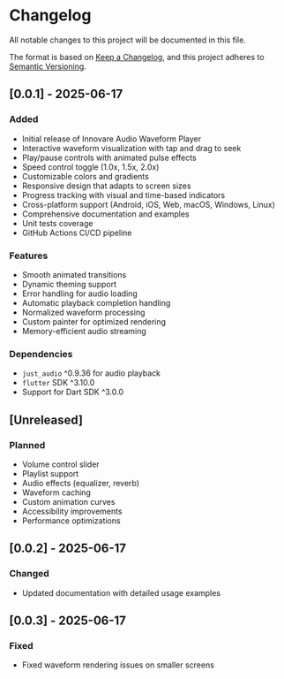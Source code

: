 # Changelog

All notable changes to this project will be documented in this file.

The format is based on [Keep a Changelog](https://keepachangelog.com/en/1.0.0/),
and this project adheres to [Semantic Versioning](https://semver.org/spec/v2.0.0.html).

## [0.0.1] - 2025-06-17

### Added
- Initial release of Innovare Audio Waveform Player
- Interactive waveform visualization with tap and drag to seek
- Play/pause controls with animated pulse effects
- Speed control toggle (1.0x, 1.5x, 2.0x)
- Customizable colors and gradients
- Responsive design that adapts to screen sizes
- Progress tracking with visual and time-based indicators
- Cross-platform support (Android, iOS, Web, macOS, Windows, Linux)
- Comprehensive documentation and examples
- Unit tests coverage
- GitHub Actions CI/CD pipeline

### Features
- Smooth animated transitions
- Dynamic theming support
- Error handling for audio loading
- Automatic playback completion handling
- Normalized waveform processing
- Custom painter for optimized rendering
- Memory-efficient audio streaming

### Dependencies
- `just_audio` ^0.9.36 for audio playback
- `flutter` SDK ^3.10.0
- Support for Dart SDK ^3.0.0

## [Unreleased]

### Planned
- Volume control slider
- Playlist support
- Audio effects (equalizer, reverb)
- Waveform caching
- Custom animation curves
- Accessibility improvements
- Performance optimizations

## [0.0.2] - 2025-06-17
### Changed
- Updated documentation with detailed usage examples

## [0.0.3] - 2025-06-17
### Fixed
- Fixed waveform rendering issues on smaller screens